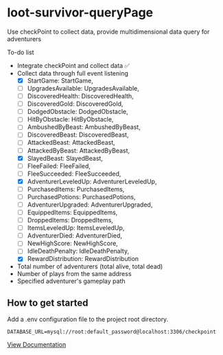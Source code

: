 # loot-survivor-queryPage

Use checkPoint to collect data, provide multidimensional data query for adventurers

To-do list
- Integrate checkPoint and collect data ✅
- Collect data through full event listening
    - [x] StartGame: StartGame,
    - [ ] UpgradesAvailable: UpgradesAvailable,
    - [ ] DiscoveredHealth: DiscoveredHealth,
    - [ ] DiscoveredGold: DiscoveredGold,
    - [ ] DodgedObstacle: DodgedObstacle,
    - [ ] HitByObstacle: HitByObstacle,
    - [ ] AmbushedByBeast: AmbushedByBeast,
    - [ ] DiscoveredBeast: DiscoveredBeast,
    - [ ] AttackedBeast: AttackedBeast,
    - [ ] AttackedByBeast: AttackedByBeast,
    - [x] SlayedBeast: SlayedBeast,
    - [ ] FleeFailed: FleeFailed,
    - [ ] FleeSucceeded: FleeSucceeded,
    - [x] AdventurerLeveledUp: AdventurerLeveledUp,
    - [ ] PurchasedItems: PurchasedItems,
    - [ ] PurchasedPotions: PurchasedPotions,
    - [ ] AdventurerUpgraded: AdventurerUpgraded,
    - [ ] EquippedItems: EquippedItems,
    - [ ] DroppedItems: DroppedItems,
    - [ ] ItemsLeveledUp: ItemsLeveledUp,
    - [ ] AdventurerDied: AdventurerDied,
    - [ ] NewHighScore: NewHighScore,
    - [ ] IdleDeathPenalty: IdleDeathPenalty,
    - [x] RewardDistribution: RewardDistribution
- Total number of adventurers (total alive, total dead)
- Number of plays from the same address
- Specified adventurer's gameplay path


## How to get started

Add a .env configuration file to the project root directory.
```
DATABASE_URL=mysql://root:default_password@localhost:3306/checkpoint
```

[View Documentation](https://github.com/FrostStarBook/loot-survivor-queryPage/tree/master/src/doc)